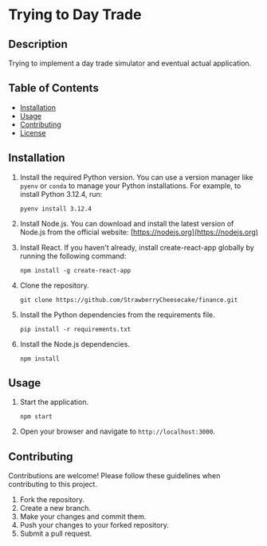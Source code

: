 # Trying to Day Trade
## Description

Trying to implement a day trade simulator and eventual actual application.

## Table of Contents

- [Installation](#installation)
- [Usage](#usage)
- [Contributing](#contributing)
- [License](#license)

## Installation

1. Install the required Python version. You can use a version manager like `pyenv` or `conda` to manage your Python installations. For example, to install Python 3.12.4, run:
    ```shell
    pyenv install 3.12.4
    ```

2. Install Node.js. You can download and install the latest version of Node.js from the official website: [https://nodejs.org](https://nodejs.org)

3. Install React. If you haven't already, install create-react-app globally by running the following command:
    ```shell
    npm install -g create-react-app
    ```

4. Clone the repository.
    ```shell
    git clone https://github.com/StrawberryCheesecake/finance.git
    ```

5. Install the Python dependencies from the requirements file.
    ```shell
    pip install -r requirements.txt
    ```

6. Install the Node.js dependencies.
    ```shell
    npm install
    ```

## Usage

1. Start the application.
    ```shell
    npm start
    ```

2. Open your browser and navigate to `http://localhost:3000`.

## Contributing

Contributions are welcome! Please follow these guidelines when contributing to this project.

1. Fork the repository.
2. Create a new branch.
3. Make your changes and commit them.
4. Push your changes to your forked repository.
5. Submit a pull request.


